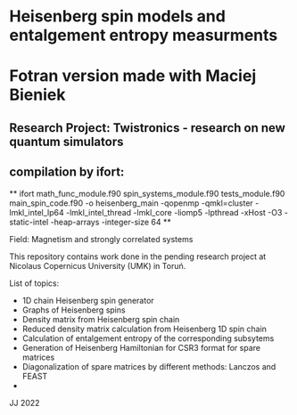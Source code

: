 # Heisenberg spin models and entalgement entropy measurments 
# Fotran version made with Maciej Bieniek

## Research Project: Twistronics - research on new quantum simulators

## compilation by ifort: 
** ifort math_func_module.f90 spin_systems_module.f90 tests_module.f90  main_spin_code.f90 -o heisenberg_main -qopenmp -qmkl=cluster -lmkl_intel_lp64 -lmkl_intel_thread -lmkl_core -liomp5 -lpthread -xHost -O3 -static-intel -heap-arrays -integer-size 64 **

Field: Magnetism and strongly correlated systems

This repository contains work done in the pending research project at Nicolaus Copernicus University (UMK) in Toruń. 

List of topics:  
* 1D chain Heisenberg spin generator
* Graphs of Heisenberg spins 
* Density matrix from Heisenberg spin chain 
* Reduced density matrix calculation from Heisenberg 1D spin chain 
* Calculation of entalgement entropy of the corresponding subsytems
* Generation of Heisenberg Hamiltonian for CSR3 format for spare matrices
* Diagonalization of spare matrices by different methods: Lanczos and FEAST
*

JJ 2022
